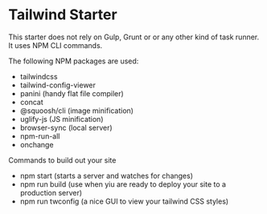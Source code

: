 # Tailwind Starter

This starter does not rely on Gulp, Grunt or or any other kind of task runner. It uses NPM CLI commands.

The following NPM packages are used:

- tailwindcss
- tailwind-config-viewer
- panini (handy flat file compiler)
- concat
- @squoosh/cli (image minification)
- uglify-js (JS minification)
- browser-sync (local server)
- npm-run-all
- onchange

Commands to build out your site

- npm start (starts a server and watches for changes)
- npm run build (use when yiu are ready to deploy your site to a production server)
- npm run twconfig (a nice GUI to view your tailwind CSS styles) 
